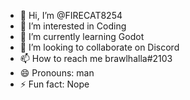 - 👋 Hi, I’m @FIRECAT8254
- 👀 I’m interested in Coding
-  🌱 I’m currently learning Godot
- 💞️ I’m looking to collaborate on Discord
- 📫 How to reach me brawlhalla#2103
- 😄 Pronouns: man
- ⚡ Fun fact: Nope

<!---
FIRECAT8254/FIRECAT8254 is a ✨ special ✨ repository because its `README.md` (this file) appears on your GitHub profile.
You can click the Preview link to take a look at your changes.
--->
